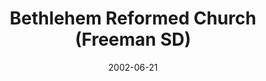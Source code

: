 ---
date: &id001 2002-06-21
end_date: null
location:
  address: 300 S. Relanto Street
  city: Freeman
  state: SD
minister:
- end: 2007-01-01
  name: Benjamin Hopp
  start: 2003-01-01
  type: pastor
- end: 2012-01-01
  name: Kenny Honken
  start: 2008-01-01
  type: pastor
- end: 2015-01-01
  name: D. Nathan Holloway
  start: 2013-01-01
  type: pastor
ministers:
- Benjamin Hopp
- Kenny Honken
- D. Nathan Holloway
name: Bethlehem Reformed Church
names:
- end: null
  name: Bethlehem Reformed Church, Orthodox Presbyterian
  start: 2002-06-21
origination_date: *id001
raw_data: "SD\nFreeman\nBethlehem Reformed Church, Orthodox Presbyterian\
  \  (June 21, 2002\u2013 )\n300 S. Relanto Street\nPastors: Benjamin Hopp, 2003\u2013\
  7\nKenny Honken, 2008\u201312\nD. Nathan Holloway, 2013\u201315"
received_from: MISSING
states:
- SD
status:
  active: true
  end_date: null
  reason: null
  received_from: null
  withdrawal_to: null
title: Bethlehem Reformed Church (Freeman SD)

---